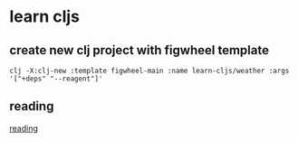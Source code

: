 # learn cljs
## create new clj project with figwheel template
```shell
clj -X:clj-new :template figwheel-main :name learn-cljs/weather :args '["+deps" "--reagent"]'
```
## reading
[reading](https://www.learn-clojurescript.com/section-1/lesson-7-repl-crash-course/)
